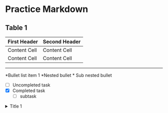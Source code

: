 # Practice Markdown 
## Table 1
First Header  | Second Header
------------- | -------------
Content Cell  | Content Cell
Content Cell  | Content Cell

- - - - 

*Bullet list item 1
	*Nested bullet
		* Sub nested  bullet

- [ ] Uncompleted task
- [x] Completed task 
	- [ ] subtask 

<details>
	<summary>Title 1</summary>
	<p>Content 1 Content 1 Content 1 Content 1 Content 1</p>
</details>